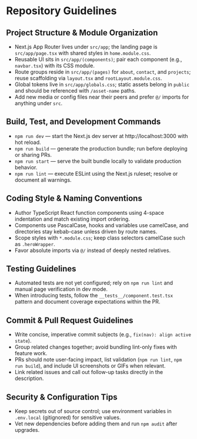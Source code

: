 # Repository Guidelines

## Project Structure & Module Organization
- Next.js App Router lives under `src/app`; the landing page is `src/app/page.tsx` with shared styles in `home.module.css`.
- Reusable UI sits in `src/app/(components)`; pair each component (e.g., `navbar.tsx`) with its CSS module.
- Route groups reside in `src/app/(pages)` for `about`, `contact`, and `projects`; reuse scaffolding via `layout.tsx` and `rootLayout.module.css`.
- Global tokens live in `src/app/globals.css`; static assets belong in `public` and should be referenced with `/asset-name` paths.
- Add new media or config files near their peers and prefer `@/` imports for anything under `src`.

## Build, Test, and Development Commands
- `npm run dev` — start the Next.js dev server at http://localhost:3000 with hot reload.
- `npm run build` — generate the production bundle; run before deploying or sharing PRs.
- `npm run start` — serve the built bundle locally to validate production behavior.
- `npm run lint` — execute ESLint using the Next.js ruleset; resolve or document all warnings.

## Coding Style & Naming Conventions
- Author TypeScript React function components using 4-space indentation and match existing import ordering.
- Components use PascalCase, hooks and variables use camelCase, and directories stay kebab-case unless driven by route names.
- Scope styles with `*.module.css`; keep class selectors camelCase such as `.heroWrapper`.
- Favor absolute imports via `@/` instead of deeply nested relatives.

## Testing Guidelines
- Automated tests are not yet configured; rely on `npm run lint` and manual page verification in dev mode.
- When introducing tests, follow the `__tests__/component.test.tsx` pattern and document coverage expectations within the PR.

## Commit & Pull Request Guidelines
- Write concise, imperative commit subjects (e.g., `fix(nav): align active state`).
- Group related changes together; avoid bundling lint-only fixes with feature work.
- PRs should note user-facing impact, list validation (`npm run lint`, `npm run build`), and include UI screenshots or GIFs when relevant.
- Link related issues and call out follow-up tasks directly in the description.

## Security & Configuration Tips
- Keep secrets out of source control; use environment variables in `.env.local` (gitignored) for sensitive values.
- Vet new dependencies before adding them and run `npm audit` after upgrades.
